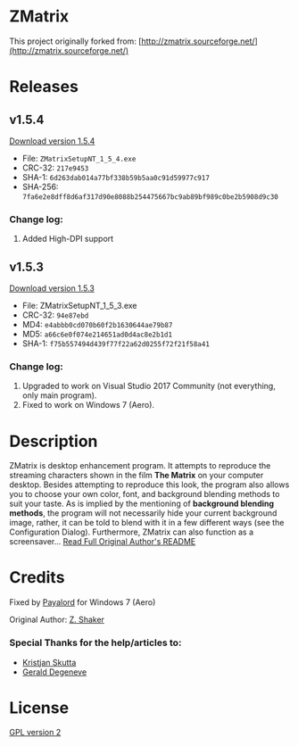 # ZMatrix

This project originally forked from: [http://zmatrix.sourceforge.net/](http://zmatrix.sourceforge.net/)

# Releases
## v1.5.4
[Download version 1.5.4](https://github.com/payalord/ZMatrix/releases/download/v1.5.4/ZMatrixSetupNT_1_5_4.exe)
* File: `ZMatrixSetupNT_1_5_4.exe`
* CRC-32: `217e9453`
* SHA-1: `6d263dab014a77bf338b59b5aa0c91d59977c917`
* SHA-256: `7fa6e2e8dff8d6af317d90e8088b254475667bc9ab89bf989c0be2b5908d9c30`

### Change log:
1. Added High-DPI support

## v1.5.3
[Download version 1.5.3](https://github.com/payalord/ZMatrix/releases/download/v1.5.3/ZMatrixSetupNT_1_5_3.exe)
* File: ZMatrixSetupNT_1_5_3.exe
* CRC-32: `94e87ebd`
* MD4: `e4abbb0cd070b60f2b1630644ae79b87`
* MD5: `a66c6e0f074e214651ad0d4ac8e2b1d1`
* SHA-1: `f75b557494d439f77f22a62d0255f72f21f58a41`

### Change log:
1. Upgraded to work on Visual Studio 2017 Community (not everything, only main program).
2. Fixed to work on Windows 7 (Aero).

# Description
ZMatrix is desktop enhancement program. It attempts to reproduce the streaming characters shown in the film **The Matrix** on your computer desktop. Besides attempting to reproduce this look, the program also allows you to choose your own color, font, and background blending methods to suit your taste. As is implied by the mentioning of **background blending methods**, the program will not necessarily hide your current background image, rather, it can be told to blend with it in a few different ways (see the Configuration Dialog). Furthermore, ZMatrix can also function as a screensaver... [Read Full Original Author's README](ORIGINALREADME)

# Credits
Fixed by [Payalord](https://github.com/payalord) for Windows 7 (Aero)

Original Author: [Z. Shaker](http://zmatrix.sourceforge.net/help/frames_index.html)

### Special Thanks for the help/articles to:

* [Kristjan Skutta](https://github.com/Biohazard90)
* [Gerald Degeneve](https://github.com/gdegeneve)

# License
[GPL version 2](LICENSE.TXT)
